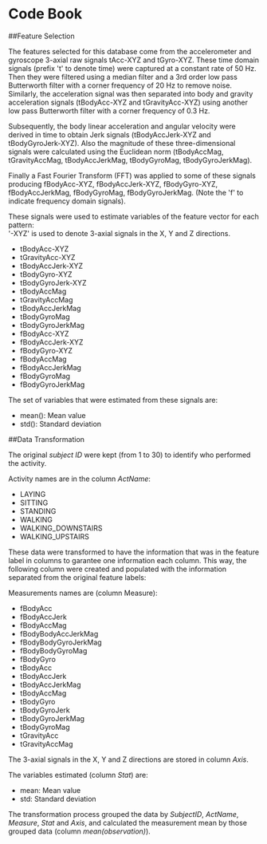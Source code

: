 # Code Book

##Feature Selection 

The features selected for this database come from the accelerometer and gyroscope 3-axial raw signals tAcc-XYZ and tGyro-XYZ. These time domain signals (prefix 't' to denote time) were captured at a constant rate of 50 Hz. Then they were filtered using a median filter and a 3rd order low pass Butterworth filter with a corner frequency of 20 Hz to remove noise. Similarly, the acceleration signal was then separated into body and gravity acceleration signals (tBodyAcc-XYZ and tGravityAcc-XYZ) using another low pass Butterworth filter with a corner frequency of 0.3 Hz. 

Subsequently, the body linear acceleration and angular velocity were derived in time to obtain Jerk signals (tBodyAccJerk-XYZ and tBodyGyroJerk-XYZ). Also the magnitude of these three-dimensional signals were calculated using the Euclidean norm (tBodyAccMag, tGravityAccMag, tBodyAccJerkMag, tBodyGyroMag, tBodyGyroJerkMag). 

Finally a Fast Fourier Transform (FFT) was applied to some of these signals producing fBodyAcc-XYZ, fBodyAccJerk-XYZ, fBodyGyro-XYZ, fBodyAccJerkMag, fBodyGyroMag, fBodyGyroJerkMag. (Note the 'f' to indicate frequency domain signals). 

These signals were used to estimate variables of the feature vector for each pattern:  
'-XYZ' is used to denote 3-axial signals in the X, Y and Z directions.
* tBodyAcc-XYZ
* tGravityAcc-XYZ
* tBodyAccJerk-XYZ
* tBodyGyro-XYZ
* tBodyGyroJerk-XYZ
* tBodyAccMag
* tGravityAccMag
* tBodyAccJerkMag
* tBodyGyroMag
* tBodyGyroJerkMag
* fBodyAcc-XYZ
* fBodyAccJerk-XYZ
* fBodyGyro-XYZ
* fBodyAccMag
* fBodyAccJerkMag
* fBodyGyroMag
* fBodyGyroJerkMag

The set of variables that were estimated from these signals are: 
* mean(): Mean value
* std(): Standard deviation


##Data Transformation

The original *subject ID* were kept (from 1 to 30) to identify who performed the activity.


Activity names are in the column *ActName*:
* LAYING
* SITTING
* STANDING
* WALKING
* WALKING_DOWNSTAIRS
* WALKING_UPSTAIRS


These data were transformed to have the information that was in the feature label in columns to garantee one information each column.
This way, the following column were created and populated with the information separated from the original feature labels:


Measurements names are (column Measure):
* fBodyAcc
* fBodyAccJerk
* fBodyAccMag
* fBodyBodyAccJerkMag
* fBodyBodyGyroJerkMag
* fBodyBodyGyroMag
* fBodyGyro
* tBodyAcc
* tBodyAccJerk
* tBodyAccJerkMag
* tBodyAccMag
* tBodyGyro
* tBodyGyroJerk
* tBodyGyroJerkMag
* tBodyGyroMag
* tGravityAcc
* tGravityAccMag


The 3-axial signals in the X, Y and Z directions are stored in column *Axis*.


The variables estimated (column *Stat*) are: 
* mean: Mean value
* std: Standard deviation

The transformation process grouped the data by *SubjectID*, *ActName*, *Measure*, *Stat* and *Axis*, and calculated the measurement mean by those grouped data (column *mean(observation)*).
